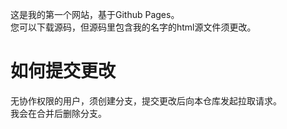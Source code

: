 这是我的第一个网站，基于Github Pages。  
您可以下载源码，但源码里包含我的名字的html源文件须更改。

# 如何提交更改
无协作权限的用户，须创建分支，提交更改后向本仓库发起拉取请求。  
我会在合并后删除分支。
